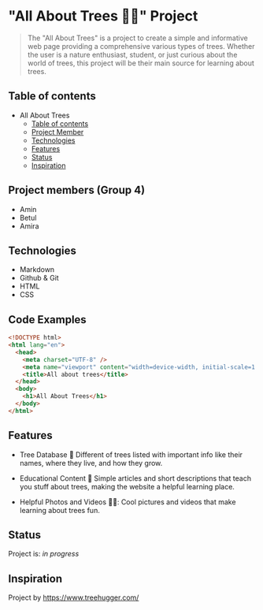 # "All About Trees 🌳🌳" Project

> The "All About Trees" is a project to create a simple and informative web page
> providing a comprehensive various types of trees. Whether the user is a nature
> enthusiast, student, or just curious about the world of trees, this project
> will be their main source for learning about trees.

## Table of contents

- All About Trees
  - [Table of contents](#table-of-contents)
  - [Project Member](#project-members-group-4)
  - [Technologies](#technologies)
  - [Features](#features)
  - [Status](#status)
  - [Inspiration](#inspiration)

## Project members (Group 4)

- Amin
- Betul
- Amira

## Technologies

- Markdown
- Github & Git
- HTML
- CSS

## Code Examples

```html
<!DOCTYPE html>
<html lang="en">
  <head>
    <meta charset="UTF-8" />
    <meta name="viewport" content="width=device-width, initial-scale=1.0" />
    <title>All about trees</title>
  </head>
  <body>
    <h1>All About Trees</h1>
  </body>
</html>
```

## Features

- Tree Database 🌳 Different of trees listed with important info like their
  names, where they live, and how they grow.

- Educational Content 📄 Simple articles and short descriptions that teach you
  stuff about trees, making the website a helpful learning place.

- Helpful Photos and Videos 📸🎥: Cool pictures and videos that make learning
  about trees fun.

## Status

Project is: _in progress_

## Inspiration

Project by <https://www.treehugger.com/>
